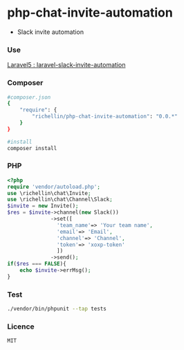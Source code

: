 # php-chat-invite-automation
+ Slack invite automation

### Use
[Laravel5 : laravel-slack-invite-automation](https://github.com/richellin/laravel-slack-invite-automation)

### Composer
```sh
#composer.json
{
    "require": {
        "richellin/php-chat-invite-automation": "0.0.*"
    }
}

#install
composer install

```

### PHP
```php
<?php
require 'vendor/autoload.php';
use \richellin\chat\Invite;
use \richellin\chat\Channel\Slack;
$invite = new Invite();
$res = $invite->channel(new Slack())
              ->set([
                'team_name'=> 'Your team name',
                'email'=> 'Email',
                'channel'=> 'Channel',
                'token'=> 'xoxp-token'
                ])
              ->send();
if($res === FALSE){
    echo $invite->errMsg();
}
```

### Test
```sh
./vendor/bin/phpunit --tap tests
```

### Licence
```
MIT
```
